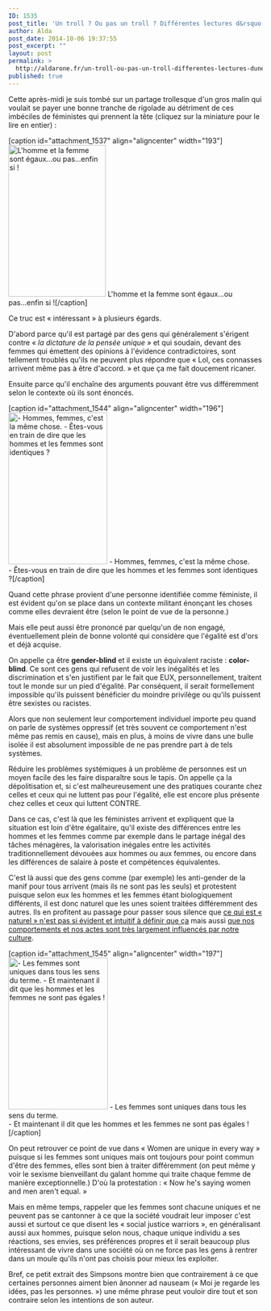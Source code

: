```yaml
---
ID: 1535
post_title: 'Un troll ? Ou pas un troll ? Différentes lectures d&rsquo;une capture des Simpsons'
author: Alda
post_date: 2014-10-06 19:37:55
post_excerpt: ""
layout: post
permalink: >
  http://aldarone.fr/un-troll-ou-pas-un-troll-differentes-lectures-dune-capture-des-simpsons/
published: true
---
```

Cette après-midi je suis tombé sur un partage trollesque d'un gros malin qui voulait se payer une bonne tranche de rigolade au détriment de ces imbéciles de féministes qui prennent la tête (cliquez sur la miniature pour le lire en entier) :

[caption id="attachment_1537" align="aligncenter" width="193"]<a href="http://aldarone.fr/wp-content/uploads/2014/10/1jxCprf.jpg"><img src="http://aldarone.fr/wp-content/uploads/2014/10/1jxCprf-193x300-1412615085.jpg" alt="L&#039;homme et la femme sont égaux...ou pas...enfin si !" width="193" height="300" class="size-medium wp-image-1537" /></a> L'homme et la femme sont égaux...ou pas...enfin si ![/caption]

Ce truc est « intéressant » à plusieurs égards.

D'abord parce qu'il est partagé par des gens qui généralement s'érigent contre « <em>la dictature de la pensée unique</em> » et qui soudain, devant des femmes qui émettent des opinions à l'évidence contradictoires, sont tellement troublés qu'ils ne peuvent plus répondre que « Lol, ces connasses arrivent même pas à être d'accord. » et que ça me fait doucement ricaner.

Ensuite parce qu'il enchaîne des arguments pouvant être vus différemment selon le contexte où ils sont énoncés.

[caption id="attachment_1544" align="aligncenter" width="196"]<img src="http://aldarone.fr/wp-content/uploads/2014/10/Simpsons-1ereCase-2-196x300.jpg" alt="- Hommes, femmes, c&#039;est la même chose. - Êtes-vous en train de dire que les hommes et les femmes sont identiques ?" width="196" height="300" class="size-medium wp-image-1544" /> - Hommes, femmes, c'est la même chose.<br />- Êtes-vous en train de dire que les hommes et les femmes sont identiques ?[/caption]

Quand cette phrase provient d'une personne identifiée comme féministe, il est évident qu'on se place dans un contexte militant énonçant les choses comme elles devraient être (selon le point de vue de la personne.)

Mais elle peut aussi être prononcé par quelqu'un de non engagé, éventuellement plein de bonne volonté qui considère que l'égalité est d'ors et déjà acquise.

<p>On appelle ça être <strong>gender-blind</strong> et il existe un équivalent raciste : <strong>color-blind</strong>. Ce sont ces gens qui refusent de voir les inégalités et les discrimination et s'en justifient par le fait que EUX, personnellement, traitent tout le monde sur un pied d'égalité.
Par conséquent, il serait formellement impossible qu'ils puissent bénéficier du moindre privilège ou qu'ils puissent être sexistes ou racistes.</p>

Alors que non seulement leur comportement individuel importe peu quand on parle de systèmes oppressif (et très souvent ce comportement n'est même pas remis en cause), mais en plus, à moins de vivre dans une bulle isolée il est absolument impossible de ne pas prendre part à de tels systèmes.

Réduire les problèmes systémiques à un problème de personnes est un moyen facile des les faire disparaître sous le tapis. On appelle ça la dépolitisation et, si c'est malheureusement une des pratiques courante chez celles et ceux qui ne luttent pas pour l'égalité, elle est encore plus présente chez celles et ceux qui luttent CONTRE.

Dans ce cas, c'est là que les féministes arrivent et expliquent que la situation est loin d'être égalitaire, qu'il existe des différences entre les hommes et les femmes comme par exemple dans le partage inégal des tâches ménagères, la valorisation inégales entre les activités traditionnellement dévouées aux hommes ou aux femmes, ou encore dans les différences de salaire à poste et compétences équivalentes.

C'est là aussi que des gens comme (par exemple) les anti-gender de la manif pour tous arrivent (mais ils ne sont pas les seuls) et protestent puisque selon eux les hommes et les femmes étant biologiquement différents, il est donc naturel que les unes soient traitées différemment des autres. Ils en profitent au passage pour passer sous silence que <a href="http://uneheuredepeine.blogspot.fr/2013/06/lexperience-de-la-boite.html">ce qui est « naturel » n'est pas si évident et intuitif à définir que ça</a> mais aussi <a href="http://sexes.blogs.liberation.fr/agnes_giard/2014/07/les-enfants-sauvages-sont-ils-capables-de-se-reproduire-.html">que nos comportements et nos actes sont très largement influencés par notre culture</a>.

[caption id="attachment_1545" align="aligncenter" width="197"]<img src="http://aldarone.fr/wp-content/uploads/2014/10/Simpsons-UniqueWomen-2-197x300.jpg" alt="- Les femmes sont uniques dans tous les sens du terme. - Et maintenant il dit que les hommes et les femmes ne sont pas égales !" width="197" height="300" class="size-medium wp-image-1545" /> - Les femmes sont uniques dans tous les sens du terme.<br />- Et maintenant il dit que les hommes et les femmes ne sont pas égales ![/caption]

On peut retrouver ce point de vue dans « Women are unique in every way » puisque si les femmes sont uniques mais ont toujours pour point commun d'être des femmes, elles sont bien à traiter différemment (on peut même y voir le sexisme bienveillant du galant homme qui traite chaque femme de manière exceptionnelle.) D'où la protestation : « Now he's saying women and men aren't equal. »

Mais en même temps, rappeler que les femmes sont chacune uniques et ne peuvent pas se cantonner à ce que la société voudrait leur imposer c'est aussi et surtout ce que disent les « social justice warriors », en généralisant aussi aux hommes, puisque selon nous, chaque unique individu a ses réactions, ses envies, ses préférences propres et il serait beaucoup plus intéressant de vivre dans une société où on ne force pas les gens à rentrer dans un moule qu'ils n'ont pas choisis pour mieux les exploiter.

Bref, ce petit extrait des Simpsons montre bien que contrairement à ce que certaines personnes aiment bien ânonner ad nauseam (« Moi je regarde les idées, pas les personnes. ») une même phrase peut vouloir dire tout et son contraire selon les intentions de son auteur.
